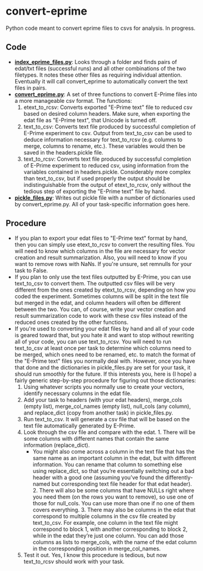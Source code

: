 convert-eprime
==============

Python code meant to convert eprime files to csvs for analysis. In progress.

## Code
- [**index_eprime_files.py**](index_eprime_files.py): Looks through a folder and finds pairs of edat/txt files (successful runs) and all other combinations of the two filetypes. It notes these other files as requiring individual attention. Eventually it will call convert_eprime to automatically convert the text files in pairs.
- [**convert_eprime.py**](convert_eprime.py): A set of three functions to convert E-Prime files into a more manageable csv format. The functions:
  1.  etext_to_rcsv: Converts exported "E-Prime text" file to reduced csv based on desired column headers. Make sure, when exporting the edat file as "E-Prime text", that Unicode is turned off.
  2.  text_to_csv: Converts text file produced by successful completion of E-Prime experiment to csv. Output from text_to_csv can be used to deduce information necessary for text_to_rcsv (e.g. columns to merge, columns to rename, etc.). These variables would then be saved in the headers.pickle file.
  3.  text_to_rcsv: Converts text file produced by successful completion of E-Prime experiment to reduced csv, using information from the variables contained in headers.pickle. Considerably more complex than text_to_csv, but if used properly the output should be indistinguishable from the output of etext_to_rcsv, only without the tedious step of exporting the "E-Prime text" file by hand.
- [**pickle_files.py**](pickle_files.py): Writes out pickle file with a number of dictionaries used by convert_eprime.py. All of your task-specific information goes here.

## Procedure
- If you plan to export your edat files to "E-Prime text" format by hand, then you can simply use etext_to_rcsv to convert the resulting files. You will need to know which columns in the file are necessary for vector creation and result summarization. Also, you will need to know if you want to remove rows with NaNs. If you're unsure, set remnulls for your task to False.
- If you plan to only use the text files outputted by E-Prime, you can use text_to_csv to convert them. The outputted csv files will be very different from the ones created by etext_to_rcsv, depending on how you coded the experiment. Sometimes columns will be split in the text file but merged in the edat, and column headers will often be different between the two. You can, of course, write your vector creation and result summarization code to work with these csv files instead of the reduced ones created by the other functions.
- If you're used to converting your edat files by hand and all of your code is geared toward that, but you hate it and want to stop without rewriting all of your code, you can use text_to_rcsv. You will need to run text_to_csv at least once per task to determine which columns need to be merged, which ones need to be renamed, etc. to match the format of the "E-Prime text" files you normally deal with. However, once you have that done and the dictionaries in pickle_files.py are set for your task, it should run smoothly for the future. If this interests you, here is (I hope) a fairly generic step-by-step procedure for figuring out those dictionaries:
    1. Using whatever scripts you normally use to create your vectors, identify necessary columns in the edat file.
    2. Add your task to headers (with your edat headers), merge_cols (empty list), merge_col_names (empty list), null_cols (any column), and replace_dict (copy from another task) in pickle_files.py.
    3. Run text_to_csv. It will generate a csv file that will be based on the text file automatically generated by E-Prime.
    4. Look through the csv file and compare with the edat.
      1. There will be some columns with different names that contain the same information (replace_dict).
        * You might also come across a column in the text file that has the same name as an important column in the edat, but with different information. You can rename that column to something else using replace_dict, so that you’re essentially switching out a bad header with a good one (assuming you’ve found the differently-named but corresponding text file header for that edat header).
      2. There will also be some columns that have NULLs right where you need them (on the rows you want to remove), so use one of those for null_cols. You can use more than one if no one of them covers everything.
      3. There may also be columns in the edat that correspond to multiple columns in the csv file created by text_to_csv. For example, one column in the text file might correspond to block 1, with another corresponding to block 2, while in the edat they’re just one column. You can add those columns as lists to merge_cols, with the name of the edat column in the corresponding position in merge_col_names. 
    5. Test it out. Yes, I know this procedure is tedious, but now text_to_rcsv should work with your task. 
